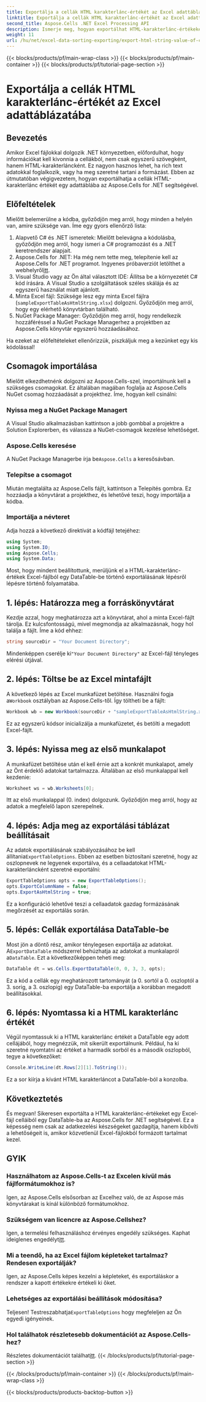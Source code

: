```yaml
---
title: Exportálja a cellák HTML karakterlánc-értékét az Excel adattáblázatába
linktitle: Exportálja a cellák HTML karakterlánc-értékét az Excel adattáblázatába
second_title: Aspose.Cells .NET Excel Processing API
description: Ismerje meg, hogyan exportálhat HTML-karakterlánc-értékeket Excel-cellákból egy DataTable-ba az Aspose.Cells for .NET használatával egy egyszerű, lépésenkénti oktatóanyagban.
weight: 11
url: /hu/net/excel-data-sorting-exporting/export-html-string-value-of-cells-to-datatable-in-excel/
---
```


{{< blocks/products/pf/main-wrap-class >}}
{{< blocks/products/pf/main-container >}}
{{< blocks/products/pf/tutorial-page-section >}}

# Exportálja a cellák HTML karakterlánc-értékét az Excel adattáblázatába

## Bevezetés

Amikor Excel fájlokkal dolgozik .NET környezetben, előfordulhat, hogy információkat kell kivonnia a cellákból, nem csak egyszerű szövegként, hanem HTML-karakterláncként. Ez nagyon hasznos lehet, ha rich text adatokkal foglalkozik, vagy ha meg szeretné tartani a formázást. Ebben az útmutatóban végigvezetem, hogyan exportálhatja a cellák HTML-karakterlánc értékét egy adattáblába az Aspose.Cells for .NET segítségével. 

## Előfeltételek

Mielőtt belemerülne a kódba, győződjön meg arról, hogy minden a helyén van, amire szüksége van. Íme egy gyors ellenőrző lista:

1. Alapvető C# és .NET ismeretek: Mielőtt belevágna a kódolásba, győződjön meg arról, hogy ismeri a C# programozást és a .NET keretrendszer alapjait.
2.  Aspose.Cells for .NET: Ha még nem tette meg, telepítenie kell az Aspose.Cells for .NET programot. Ingyenes próbaverziót letölthet a webhelyről[itt](https://releases.aspose.com/).
3. Visual Studio vagy az Ön által választott IDE: Állítsa be a környezetét C# kód írására. A Visual Studio a szolgáltatások széles skálája és az egyszerű használat miatt ajánlott.
4. Minta Excel fájl: Szüksége lesz egy minta Excel fájlra (`sampleExportTableAsHtmlString.xlsx`) dolgozni. Győződjön meg arról, hogy egy elérhető könyvtárban található.
5. NuGet Package Manager: Győződjön meg arról, hogy rendelkezik hozzáféréssel a NuGet Package Managerhez a projektben az Aspose.Cells könyvtár egyszerű hozzáadásához.

Ha ezeket az előfeltételeket ellenőrizzük, piszkáljuk meg a kezünket egy kis kódolással!

## Csomagok importálása

Mielőtt elkezdhetnénk dolgozni az Aspose.Cells-szel, importálnunk kell a szükséges csomagokat. Ez általában magában foglalja az Aspose.Cells NuGet csomag hozzáadását a projekthez. Íme, hogyan kell csinálni:

### Nyissa meg a NuGet Package Managert

A Visual Studio alkalmazásban kattintson a jobb gombbal a projektre a Solution Explorerben, és válassza a NuGet-csomagok kezelése lehetőséget.

### Aspose.Cells keresése

 A NuGet Package Managerbe írja be`Aspose.Cells` a keresősávban.

### Telepítse a csomagot

Miután megtalálta az Aspose.Cells fájlt, kattintson a Telepítés gombra. Ez hozzáadja a könyvtárat a projekthez, és lehetővé teszi, hogy importálja a kódba.

### Importálja a névteret

Adja hozzá a következő direktívát a kódfájl tetejéhez:

```csharp
using System;
using System.IO;
using Aspose.Cells;
using System.Data;
```

Most, hogy mindent beállítottunk, merüljünk el a HTML-karakterlánc-értékek Excel-fájlból egy DataTable-be történő exportálásának lépésről lépésre történő folyamatába. 

## 1. lépés: Határozza meg a forráskönyvtárat

Kezdje azzal, hogy meghatározza azt a könyvtárat, ahol a minta Excel-fájlt tárolja. Ez kulcsfontosságú, mivel megmondja az alkalmazásnak, hogy hol találja a fájlt. Íme a kód ehhez:

```csharp
string sourceDir = "Your Document Directory";
```

 Mindenképpen cserélje ki`"Your Document Directory"` az Excel-fájl tényleges elérési útjával.

## 2. lépés: Töltse be az Excel mintafájlt

 A következő lépés az Excel munkafüzet betöltése. Használni fogja a`Workbook` osztályban az Aspose.Cells-től. Így töltheti be a fájlt:

```csharp
Workbook wb = new Workbook(sourceDir + "sampleExportTableAsHtmlString.xlsx");
```

Ez az egyszerű kódsor inicializálja a munkafüzetet, és betölti a megadott Excel-fájlt.

## 3. lépés: Nyissa meg az első munkalapot

A munkafüzet betöltése után el kell érnie azt a konkrét munkalapot, amely az Önt érdeklő adatokat tartalmazza. Általában az első munkalappal kell kezdenie:

```csharp
Worksheet ws = wb.Worksheets[0];
```

Itt az első munkalappal (0. index) dolgozunk. Győződjön meg arról, hogy az adatok a megfelelő lapon szerepelnek.

## 4. lépés: Adja meg az exportálási táblázat beállításait

Az adatok exportálásának szabályozásához be kell állítania`ExportTableOptions`. Ebben az esetben biztosítani szeretné, hogy az oszlopnevek ne legyenek exportálva, és a cellaadatokat HTML-karakterláncként szeretné exportálni:

```csharp
ExportTableOptions opts = new ExportTableOptions();
opts.ExportColumnName = false;
opts.ExportAsHtmlString = true;
```

Ez a konfiguráció lehetővé teszi a cellaadatok gazdag formázásának megőrzését az exportálás során.

## 5. lépés: Cellák exportálása DataTable-be

 Most jön a döntő rész, amikor ténylegesen exportálja az adatokat. A`ExportDataTable` módszerrel behúzhatja az adatokat a munkalapról a`DataTable`. Ezt a következőképpen teheti meg:

```csharp
DataTable dt = ws.Cells.ExportDataTable(0, 0, 3, 3, opts);
```

Ez a kód a cellák egy meghatározott tartományát (a 0. sortól a 0. oszloptól a 3. sorig, a 3. oszlopig) egy DataTable-ba exportálja a korábban megadott beállításokkal.

## 6. lépés: Nyomtassa ki a HTML karakterlánc értékét

Végül nyomtassuk ki a HTML karakterlánc értékét a DataTable egy adott cellájából, hogy megnézzük, mit sikerült exportálnunk. Például, ha ki szeretné nyomtatni az értéket a harmadik sorból és a második oszlopból, tegye a következőket:

```csharp
Console.WriteLine(dt.Rows[2][1].ToString());
```

Ez a sor kiírja a kívánt HTML karakterláncot a DataTable-ból a konzolba. 

## Következtetés 

És megvan! Sikeresen exportálta a HTML karakterlánc-értékeket egy Excel-fájl celláiból egy DataTable-ba az Aspose.Cells for .NET segítségével. Ez a képesség nem csak az adatkezelési készségeket gazdagítja, hanem kibővíti a lehetőségeit is, amikor közvetlenül Excel-fájlokból formázott tartalmat kezel. 

## GYIK

### Használhatom az Aspose.Cells-t az Excelen kívül más fájlformátumokhoz is?  
Igen, az Aspose.Cells elsősorban az Excelhez való, de az Aspose más könyvtárakat is kínál különböző formátumokhoz.

### Szükségem van licencre az Aspose.Cellshez?  
 Igen, a termelési felhasználáshoz érvényes engedély szükséges. Kaphat ideiglenes engedélyt[itt](https://purchase.aspose.com/temporary-license/).

### Mi a teendő, ha az Excel fájlom képleteket tartalmaz? Rendesen exportálják?  
Igen, az Aspose.Cells képes kezelni a képleteket, és exportáláskor a rendszer a kapott értékekre értékeli ki őket.

### Lehetséges az exportálási beállítások módosítása?  
 Teljesen! Testreszabhatja`ExportTableOptions` hogy megfeleljen az Ön egyedi igényeinek.

### Hol találhatok részletesebb dokumentációt az Aspose.Cells-hez?  
 Részletes dokumentációt találhat[itt](https://reference.aspose.com/cells/net/).
{{< /blocks/products/pf/tutorial-page-section >}}

{{< /blocks/products/pf/main-container >}}
{{< /blocks/products/pf/main-wrap-class >}}

{{< blocks/products/products-backtop-button >}}
